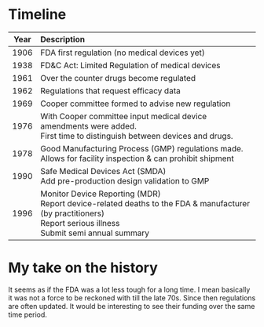 # Timeline

| Year | Description                                                  |
|:----:|:-------------------------------------------------------------|
| 1906 | FDA first regulation (no medical devices yet)                |
| 1938 | FD&C Act: Limited Regulation of medical devices              |
| 1961 | Over the counter drugs become regulated                      |
| 1962 | Regulations that request efficacy data                       |
| 1969 | Cooper committee formed to advise new regulation             |
| 1976 | With Cooper committee input medical device amendments were added.<br>First time to distinguish between devices and drugs. |
| 1978 | Good Manufacturing Process (GMP) regulations made.<br> Allows for facility inspection & can prohibit shipment |
| 1990 | Safe Medical Devices Act (SMDA)<br>Add pre-production design validation to GMP |
| 1996 | Monitor Device Reporting (MDR)<br>Report device-related deaths to the FDA & manufacturer (by practitioners)<br>Report serious illness<br>Submit semi annual summary |

# My take on the history

It seems as if the FDA was a lot less tough for a long time. I mean basically it was not a force to be reckoned with till the late 70s. Since then regulations are often updated. It would be interesting to see their funding over the same time period.

